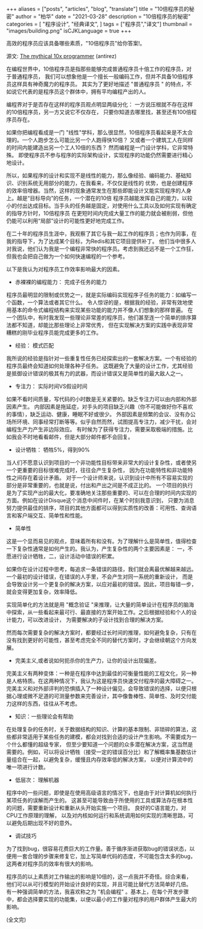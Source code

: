 +++ aliases = ["posts", "articles", "blog", "translate"]
title = "10倍程序员的秘密"
author = "柏华"
date = "2021-03-28"
description = "10倍程序员的秘密"
categories = [
"程序设计",
"经典译文",
]
tags = ["程序员","译文"]
thumbnail = "images/building.png"
isCJKLanguage = true
+++

高效的程序员应该具备哪些素质，"10倍程序员"给你答案!。

<!--more-->

源文: [The mythical 10x programmer](http://antirez.com/news/112) (antirez)

在编程世界中，10倍程序员是指那些能够完成普通程序员十倍工作的程序员，对于普通程序员， 我们可以想象他是一个擅长一般编码工作，但并不具备10倍程序员这样具有神奇魔力的程序员。 其实为了更好地描述 "普通程序员 "
的特点，不如说它代表的是程序员这个群体中，拥有平均编程产出的人。

编程界对于是否存在这样的程序员观点明显两级分化： 一方说压根就不存在这样的10倍程序员，另一方又说它不仅存在， 只要你知道去哪里找，甚至还有100倍程序员存在。

如果你把编程看成是一门 "线性"学科，那么很显然，10倍程序员看起来是不太合理的。一个人跑步怎么可能比另一个人跑得快10倍？ 又或者一个建筑工人在同样的时间内能建造出另一个工人10倍的东西？ 然而编程是一门设计学科，它非常特殊。
即使程序员不参与程序的实际架构设计，实现程序的功能仍然需要进行精心地设计。

所以，如果程序的设计和实现不是线性的能力，那么像经验、编码能力、基础知识、识别系统无用部分的能力，在我看来，不仅仅是线性的
优势，也是创建程序的效率倍增器。当然，这样的现象通常发生在那些即能设计又能实现程序的人身上。越是“目标导向”的任务，一个潜在的10倍
程序员越能发挥自己的能力，以较小的付出达成目标。当手头的任务越是固定，对使用什么工具以及如何实现有确定的指导方针时，10倍程序员 在更短时间内完成大量工作的能力就会被削弱，但他仍能可以利用“局部”设计的可能性更好地完成工作。

在二十年的程序员生涯中，我观察了其它与我一起工作的程序员；也作为同事，在我的指导下，为了达成某个目标，为Redis和其它项目提供补丁。
他们当中很多人对我说，他们认为我是一个编程非常快的程序员。考虑到我还远不是一个工作狂，但我也会把自己做为一个如何快速编程的一个参考。

以下是我认为对程序员工作效率影响最大的因素。

* 赤裸裸的编程能力： 完成子任务的能力

程序员最明显的限制或优势之一，就是实际编码实现程序子任务的能力：如编写一个函数，一个算法或者其它什么。 令人惊讶的是，根据我的经验，非常有效地使用基本的命令式编程结构来实现某些功能的能力并不像人们想象的那样普遍。
在一个团队中，有时我发现一些理论非常差的程序员，他们甚至连一个简单的排序算法都不知道，却能比那些理论上非常优秀， 但在实现解决方案的实践中表现非常糟糕的刚毕业程序员能完成更多的工作。

* 经验： 模式匹配

我所说的经验是指针对一些重复性任务已经探索出的一套解决方案。一个有经验的程序员最终会知道如何处理各种子任务。 这既避免了大量的设计工作，尤其经验是抵御设计错误的极其有力的武器，而设计错误又是简单性的最大敌人之一。

* 专注力： 实际时间VS假设时间

如果不看时间质量，写代码的小时数是无关紧要的。缺乏专注力可以由内部和外部因素产生。 内部因素是拖延症，对手头的项目缺乏兴趣（你不可能做好你不喜欢的事情），缺乏运动、健康，睡眠不好或很少。
外部因素是频繁的会议、没有办公场所环境、同事经常打断等等。似乎自然而然，试图提高专注力，减少干扰，会对编程生产力产生非边际效应。 有时候为了获得专注力，需要采取极端的措施。比如我会不时地看看邮件，但是大部分邮件都不会回复。

* 设计牺牲： 牺牲5%，得到90%

当人们不愿意认识到项目的一个非功能性目标带来非常大的设计复杂性，或者使另一个更重要的目标很难完成时，往往会产生复杂性， 因为在功能特性和非功能特性之间存在着设计矛盾。
对于一个设计师来说，认识到设计中所有不容易实现的部分是非常重要的，也就是说，付出和产出之间是不成正比的。
一个项目的执行是为了实现产出的最大化，要准确地关注那些重要的、可以在合理的时间内实现的方面。例如在设计Disque这个消息中间件时，在某个时刻我意识到，
只要为消息努力提供最佳的排序，项目的其他方面都可以得到实质性的改善：可用性、查询语言和客户端交互、简单性和性能。

* 简单性

这是一个显而易见的观点，意味着所有和没有。为了理解什么是简单性，值得检查一下复杂性通常是如何产生的。我认为，产生复杂性的两个主要因素是： 一，不愿进行设计牺牲，二，设计活动中错误的积累。

如果你在设计过程中思考，每追求一条错误的路径，我们就会离最优解越来越远。一个最初的设计错误，在错误的人手里，不会产生对同一系统的重新设计，
而是会导致设计另一个更复杂的解决方案，以应对最初的错误。因此，项目每错一步，就会变得更加复杂，效率降低。

实现简单化的方法就是用 "概念验证 "来推理，让大量的简单设计在程序员的脑海中探索，从一些看起来最可行、最直接的方案开始工作。之后根据经验和个人的设计能力，可以改进设计， 为需要解决的子设计找到合理的解决方案。

然而每次需要复杂的解决方案时，都要经过长时间的推理，如何避免复杂，只有在没有找到更好的可能性，甚至考虑完全不同的替代方案时，才会继续朝这个方向发展。

* 完美主义,或者说如何扼杀你的生产力，让你的设计出现偏差。

完美主义有两种变体：一种是在程序中达到最佳的可衡量性能的工程文化，另一种是人格特质。在这两种情况下，我认为这是程序员快速交付程序的最大障碍之一。
完美主义和对外部评判的恐惧插入了一种设计偏见，会导致错误的选择，以便只根据心理或微不足道的可测量参数来完善设计，其中像鲁棒性、简单性、及时交付能力这样的东西，往往从不考虑。

* 知识：一些理论会有帮助

在处理复杂的任务时，关于数据结构的知识、计算的基本限制、非琐碎的算法，这些都非常适用于某些任务的建模，都会对找到合适的设计产生影响。不需要成为一个什么都懂的超级专家，
但至少要知道一个问题的众多潜在解决方案，这当然是需要的。例如，可以将设计牺牲（接受一定的错误百分比）和了解概率集基数估计量组合在一起，以避免复杂，缓慢且内存效率低的解决方案， 以便对计算流中的唯一项进行计数。

* 低层次： 理解机器

程序中的一些问题，即使是在使用高级语言的情况下，也是由于对计算机如何执行某项任务的误解而产生的。 这甚至可能导致由于所使用的工具或算法存在根本性的问题，需要重新设计和重新从头开始实施一个项目。 良好的C语言能力，对CPU工作原理的理解，
以及对内核如何运行和系统调用如何实现的清晰思路，可以避免后期出现不好的意外。

* 调试技巧

为了找到bug，很容易花费巨大的工作量。善于循序渐进获取bug的错误状态，以便用一套合理的步骤来修复它，加上写简单代码的态度，不可能包含太多的bug， 
这两者对程序员的效率有很大的影响。

程序员的以上素质对工作输出的影响是10倍的，这一点我并不奇怪。综合来看，他们可以从可行模型的开始设计良好的实现，并且可能比替代方法简单好几倍。 有一种强调简单的方法，我喜欢称之为 "机会编程"
。基本上，在每个开发步骤中，都会选择要实现的功能集，以便以最小的工作量对程序的用户群体产生最大的影响。

(全文完)









